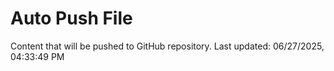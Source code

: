 # Auto Push File

Content that will be pushed to GitHub repository.
Last updated: 06/27/2025, 04:33:49 PM